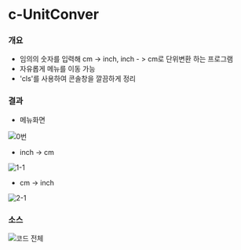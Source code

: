 # c-UnitConver

### 개요
- 임의의 숫자를 입력해 cm -> inch, inch - > cm로 단위변환 하는 프로그램
- 자유롭게 메뉴를 이동 가능
- 'cls'를 사용하여 콘솔창을 깔끔하게 정리

### 결과

- 메뉴화면

![0번](https://user-images.githubusercontent.com/60810356/86862010-526a9200-c103-11ea-97fa-81b156ff338d.PNG)


- inch -> cm 

![1-1](https://user-images.githubusercontent.com/60810356/86862251-d15fca80-c103-11ea-87bc-27087805b463.PNG)


- cm -> inch

![2-1](https://user-images.githubusercontent.com/60810356/86862303-e76d8b00-c103-11ea-8c84-93da7db8684a.PNG)





### 소스

![코드 전체](https://user-images.githubusercontent.com/60810356/85219793-a8d89080-b3e1-11ea-920d-f68282ac8176.PNG)
